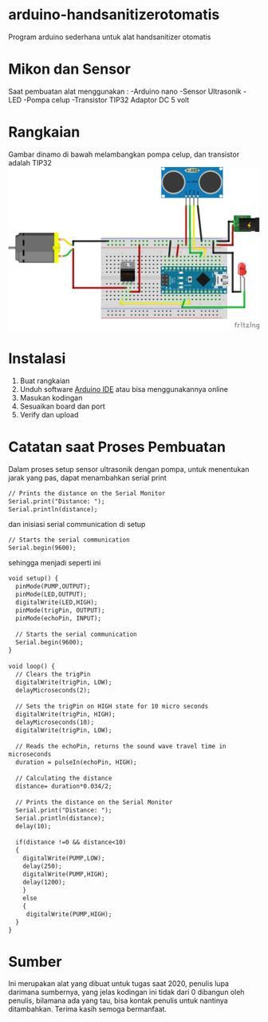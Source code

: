 # arduino-handsanitizerotomatis
Program arduino sederhana untuk alat handsanitizer otomatis
# Mikon dan Sensor
Saat pembuatan alat menggunakan :
-Arduino nano
-Sensor Ultrasonik
-LED 
-Pompa celup
-Transistor TIP32
Adaptor DC 5 volt <br>
# Rangkaian
Gambar dinamo di bawah melambangkan pompa celup, dan transistor adalah TIP32
![Gambar Rangkaian](https://github.com/dhcxzz/arduino-handsanitizerotomatis/blob/main/rangkaian.png)
# Instalasi
1. Buat rangkaian
2. Unduh software [Arduino IDE](https://www.arduino.cc/en/software) atau bisa menggunakannya online
3. Masukan kodingan
4. Sesuaikan board dan port
5. Verify dan upload
# Catatan saat Proses Pembuatan
Dalam proses setup sensor ultrasonik dengan pompa, untuk menentukan jarak yang pas, dapat menambahkan serial print <br>
```arduino
// Prints the distance on the Serial Monitor
Serial.print("Distance: ");
Serial.println(distance);
```
dan inisiasi serial communication di setup
```arduino
// Starts the serial communication
Serial.begin(9600); 
```
sehingga menjadi seperti ini <br>
```arduino
void setup() {
  pinMode(PUMP,OUTPUT);
  pinMode(LED,OUTPUT);
  digitalWrite(LED,HIGH); 
  pinMode(trigPin, OUTPUT); 
  pinMode(echoPin, INPUT);
  
  // Starts the serial communication
  Serial.begin(9600); 
}

void loop() {
  // Clears the trigPin
  digitalWrite(trigPin, LOW);
  delayMicroseconds(2);
  
  // Sets the trigPin on HIGH state for 10 micro seconds
  digitalWrite(trigPin, HIGH);
  delayMicroseconds(10);
  digitalWrite(trigPin, LOW);
  
  // Reads the echoPin, returns the sound wave travel time in microseconds
  duration = pulseIn(echoPin, HIGH);
  
  // Calculating the distance
  distance= duration*0.034/2;
  
  // Prints the distance on the Serial Monitor
  Serial.print("Distance: ");
  Serial.println(distance);
  delay(10);

  if(distance !=0 && distance<10)
  {
    digitalWrite(PUMP,LOW);
    delay(250);
    digitalWrite(PUMP,HIGH);
    delay(1200);
    }
    else
    {
     digitalWrite(PUMP,HIGH); 
  }
}
```
# Sumber
Ini merupakan alat yang dibuat untuk tugas saat 2020, penulis lupa darimana sumbernya, yang jelas kodingan ini tidak dari 0 dibangun oleh penulis,
bilamana ada yang tau, bisa kontak penulis untuk nantinya ditambahkan. Terima kasih semoga bermanfaat.
